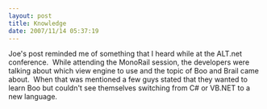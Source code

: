 ```yaml
---
layout: post
title: Knowledge
date: 2007/11/14 05:37:19
---
```



Joe's post reminded me of something that I heard while at the ALT.net conference.  While attending the MonoRail session, the developers were talking about which view engine to use and the topic of Boo and Brail came about.  When that was mentioned a few guys stated that they wanted to learn Boo but couldn't see themselves switching from C# or VB.NET to a new language.